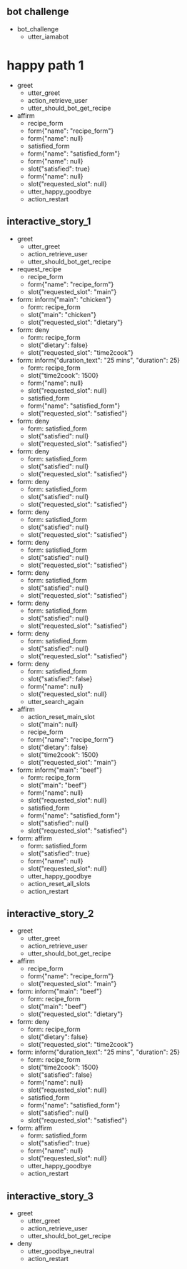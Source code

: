 ## bot challenge
* bot_challenge
  - utter_iamabot

# happy path 1
* greet
    - utter_greet
    - action_retrieve_user
    - utter_should_bot_get_recipe
* affirm
    - recipe_form
    - form{"name": "recipe_form"}
    - form{"name": null}
    - satisfied_form
    - form{"name": "satisfied_form"}
    - form{"name": null}
    - slot{"satisfied": true}
    - form{"name": null}
    - slot{"requested_slot": null}
    - utter_happy_goodbye
    - action_restart

## interactive_story_1
* greet
    - utter_greet
    - action_retrieve_user
    - utter_should_bot_get_recipe
* request_recipe
    - recipe_form
    - form{"name": "recipe_form"}
    - slot{"requested_slot": "main"}
* form: inform{"main": "chicken"}
    - form: recipe_form
    - slot{"main": "chicken"}
    - slot{"requested_slot": "dietary"}
* form: deny
    - form: recipe_form
    - slot{"dietary": false}
    - slot{"requested_slot": "time2cook"}
* form: inform{"duration_text": "25 mins", "duration": 25}
    - form: recipe_form
    - slot{"time2cook": 1500}
    - form{"name": null}
    - slot{"requested_slot": null}
    - satisfied_form
    - form{"name": "satisfied_form"}
    - slot{"requested_slot": "satisfied"}
* form: deny
    - form: satisfied_form
    - slot{"satisfied": null}
    - slot{"requested_slot": "satisfied"}
* form: deny
    - form: satisfied_form
    - slot{"satisfied": null}
    - slot{"requested_slot": "satisfied"}
* form: deny
    - form: satisfied_form
    - slot{"satisfied": null}
    - slot{"requested_slot": "satisfied"}
* form: deny
    - form: satisfied_form
    - slot{"satisfied": null}
    - slot{"requested_slot": "satisfied"}
* form: deny
    - form: satisfied_form
    - slot{"satisfied": null}
    - slot{"requested_slot": "satisfied"}
* form: deny
    - form: satisfied_form
    - slot{"satisfied": null}
    - slot{"requested_slot": "satisfied"}
* form: deny
    - form: satisfied_form
    - slot{"satisfied": null}
    - slot{"requested_slot": "satisfied"}
* form: deny
    - form: satisfied_form
    - slot{"satisfied": null}
    - slot{"requested_slot": "satisfied"}
* form: deny
    - form: satisfied_form
    - slot{"satisfied": false}
    - form{"name": null}
    - slot{"requested_slot": null}
    - utter_search_again
* affirm
    - action_reset_main_slot
    - slot{"main": null}
    - recipe_form
    - form{"name": "recipe_form"}
    - slot{"dietary": false}
    - slot{"time2cook": 1500}
    - slot{"requested_slot": "main"}
* form: inform{"main": "beef"}
    - form: recipe_form
    - slot{"main": "beef"}
    - form{"name": null}
    - slot{"requested_slot": null}
    - satisfied_form
    - form{"name": "satisfied_form"}
    - slot{"satisfied": null}
    - slot{"requested_slot": "satisfied"}
* form: affirm
    - form: satisfied_form
    - slot{"satisfied": true}
    - form{"name": null}
    - slot{"requested_slot": null}
    - utter_happy_goodbye
    - action_reset_all_slots
    - action_restart


## interactive_story_2
* greet
    - utter_greet
    - action_retrieve_user
    - utter_should_bot_get_recipe
* affirm
    - recipe_form
    - form{"name": "recipe_form"}
    - slot{"requested_slot": "main"}
* form: inform{"main": "beef"}
    - form: recipe_form
    - slot{"main": "beef"}
    - slot{"requested_slot": "dietary"}
* form: deny
    - form: recipe_form
    - slot{"dietary": false}
    - slot{"requested_slot": "time2cook"}
* form: inform{"duration_text": "25 mins", "duration": 25}
    - form: recipe_form
    - slot{"time2cook": 1500}
    - slot{"satisfied": false}
    - form{"name": null}
    - slot{"requested_slot": null}
    - satisfied_form
    - form{"name": "satisfied_form"}
    - slot{"satisfied": null}
    - slot{"requested_slot": "satisfied"}
* form: affirm
    - form: satisfied_form
    - slot{"satisfied": true}
    - form{"name": null}
    - slot{"requested_slot": null}
    - utter_happy_goodbye
    - action_restart

## interactive_story_3
* greet
    - utter_greet
    - action_retrieve_user
    - utter_should_bot_get_recipe
* deny
    - utter_goodbye_neutral
    - action_restart
